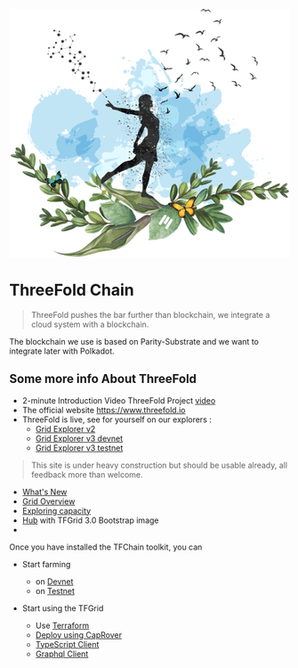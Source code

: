 ![](img/freedom_.png)

# ThreeFold Chain

> ThreeFold pushes the bar further than blockchain, we integrate a cloud system with a blockchain.

The blockchain we use is based on Parity-Substrate and we want to integrate later with Polkadot.


## Some more info About ThreeFold

- 2-minute Introduction Video ThreeFold Project [video](https://vimeo.com/438190961)
- The official website https://www.threefold.io
- ThreeFold is live, see for yourself on our explorers : 
  - [Grid Explorer v2](https://explorer.grid.tf/)
  - [Grid Explorer v3 devnet](https://explorer.dev.grid.tf/)
  - [Grid Explorer v3 testnet](https://explorer.test.grid.tf/)

> This site is under heavy construction but should be usable already, all feedback more than welcome. <BR>

- [What's New](grid3_new)
- [Grid Overview](manual3_tfgrid_home)
- [Exploring capacity](grid3_explorer)
- [Hub](https://dev.bootstrap.grid.tf) with TFGrid 3.0 Bootstrap image
- 
Once you have installed the TFChain toolkit, you can

- Start farming
  - on [Devnet](create_farm_devnet)
  - on [Testnet](create_farm_testnet)

- Start using the TFGrid
  - Use [Terraform](grid3_terraform_home)
  - [Deploy using CapRover](terraform_caprover)
  - [TypeScript Client](grid3_javascript_home)
  - [Graphql Client](graphql)
  

